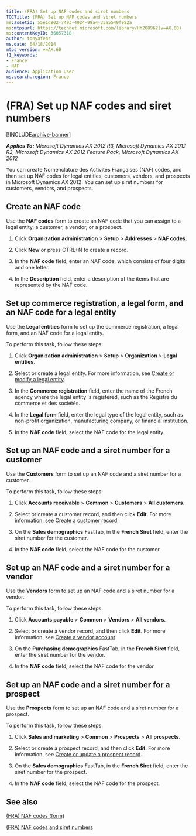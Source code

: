 ```yaml
---
title: (FRA) Set up NAF codes and siret numbers
TOCTitle: (FRA) Set up NAF codes and siret numbers
ms:assetid: 55e1d802-7493-4024-99a4-33a5549f982a
ms:mtpsurl: https://technet.microsoft.com/library/Hh208962(v=AX.60)
ms:contentKeyID: 36057318
author: tonyafehr
ms.date: 04/18/2014
mtps_version: v=AX.60
f1_keywords:
- France
- NAF
audience: Application User
ms.search.region: France
---
```


# (FRA) Set up NAF codes and siret numbers 


[!INCLUDE[archive-banner](includes/archive-banner.md)]


_**Applies To:** Microsoft Dynamics AX 2012 R3, Microsoft Dynamics AX 2012 R2, Microsoft Dynamics AX 2012 Feature Pack, Microsoft Dynamics AX 2012_

You can create Nomenclature des Activités Françaises (NAF) codes, and then set up NAF codes for legal entities, customers, vendors, and prospects in Microsoft Dynamics AX 2012. You can set up siret numbers for customers, vendors, and prospects.

## Create an NAF code

Use the **NAF codes** form to create an NAF code that you can assign to a legal entity, a customer, a vendor, or a prospect.

1.  Click **Organization administration** \> **Setup** \> **Addresses** \> **NAF codes**.

2.  Click **New** or press CTRL+N to create a record.

3.  In the **NAF code** field, enter an NAF code, which consists of four digits and one letter.

4.  In the **Description** field, enter a description of the items that are represented by the NAF code.

## Set up commerce registration, a legal form, and an NAF code for a legal entity

Use the **Legal entities** form to set up the commerce registration, a legal form, and an NAF code for a legal entity.

To perform this task, follow these steps:

1.  Click **Organization administration** \> **Setup** \> **Organization** \> **Legal entities**.

2.  Select or create a legal entity. For more information, see [Create or modify a legal entity](create-or-modify-a-legal-entity.md).

3.  In the **Commerce registration** field, enter the name of the French agency where the legal entity is registered, such as the Registre du commerce et des sociétés.

4.  In the **Legal form** field, enter the legal type of the legal entity, such as non-profit organization, manufacturing company, or financial institution.

5.  In the **NAF code** field, select the NAF code for the legal entity.

## Set up an NAF code and a siret number for a customer

Use the **Customers** form to set up an NAF code and a siret number for a customer.

To perform this task, follow these steps:

1.  Click **Accounts receivable** \> **Common** \> **Customers** \> **All customers**.

2.  Select or create a customer record, and then click **Edit**. For more information, see [Create a customer record](create-a-customer-record.md).

3.  On the **Sales demographics** FastTab, in the **French Siret** field, enter the siret number for the customer.

4.  In the **NAF code** field, select the NAF code for the customer.

## Set up an NAF code and a siret number for a vendor

Use the **Vendors** form to set up an NAF code and a siret number for a vendor.

To perform this task, follow these steps:

1.  Click **Accounts payable** \> **Common** \> **Vendors** \> **All vendors**.

2.  Select or create a vendor record, and then click **Edit**. For more information, see [Create a vendor account](create-a-vendor-account.md).

3.  On the **Purchasing demographics** FastTab, in the **French Siret** field, enter the siret number for the vendor.

4.  In the **NAF code** field, select the NAF code for the vendor.

## Set up an NAF code and a siret number for a prospect

Use the **Prospects** form to set up an NAF code and a siret number for a prospect.

To perform this task, follow these steps:

1.  Click **Sales and marketing** \> **Common** \> **Prospects** \> **All prospects**.

2.  Select or create a prospect record, and then click **Edit**. For more information, see [Create or update a prospect record](create-or-update-a-prospect-record.md).

3.  On the **Sales demographics** FastTab, in the **French Siret** field, enter the siret number for the prospect.

4.  In the **NAF code** field, select the NAF code for the prospect.

## See also

[(FRA) NAF codes (form)](https://technet.microsoft.com/library/hh227617\(v=ax.60\))

[(FRA) NAF codes and siret numbers](fra-naf-codes-and-siret-numbers.md)

  


